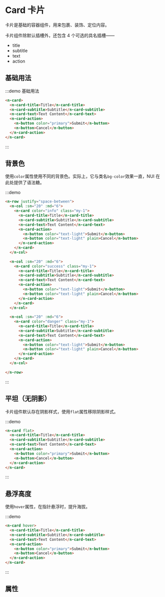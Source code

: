 # Card 卡片

卡片是基础的容器组件，用来包裹、装饰、定位内容。

卡片组件除默认插槽外，还包含 4 个可选的具名插槽——

+ title
+ subtitle
+ text
+ action

## 基础用法

:::demo 基础用法

```html
<n-card>
  <n-card-title>Title</n-card-title>
  <n-card-subtitle>Subtitle</n-card-subtitle>
  <n-card-text>Text Content</n-card-text>
  <n-card-action>
    <n-button color="primary">Submit</n-button>
    <n-button>Cancel</n-button>
  </n-card-action>
</n-card>
```

:::

## 背景色

使用`color`属性使用不同的背景色。实际上，它与类名`bg-color`效果一直，NUI 在此处提供了语法糖。

:::demo

```html
<n-row justify="space-between">
  <n-col :sm="20" :md="6">
    <n-card color="info" class="my-1">
      <n-card-title>Title</n-card-title>
      <n-card-subtitle>Subtitle</n-card-subtitle>
      <n-card-text>Text Content</n-card-text>
      <n-card-action>
        <n-button color="text-light">Submit</n-button>
        <n-button color="text-light" plain>Cancel</n-button>
      </n-card-action>
    </n-card>
  </n-col>
  
  <n-col :sm="20" :md="6">
    <n-card color="success" class="my-1">
      <n-card-title>Title</n-card-title>
      <n-card-subtitle>Subtitle</n-card-subtitle>
      <n-card-text>Text Content</n-card-text>
      <n-card-action>
        <n-button color="text-light">Submit</n-button>
        <n-button color="text-light" plain>Cancel</n-button>
      </n-card-action>
    </n-card>
  </n-col>
  
  <n-col :sm="20" :md="6">
    <n-card color="danger" class="my-1">
      <n-card-title>Title</n-card-title>
      <n-card-subtitle>Subtitle</n-card-subtitle>
      <n-card-text>Text Content</n-card-text>
      <n-card-action>
        <n-button color="text-light">Submit</n-button>
        <n-button color="text-light" plain>Cancel</n-button>
      </n-card-action>
    </n-card>
  </n-col>
  
</n-row>

```

:::



## 平坦（无阴影）

卡片组件默认存在阴影样式，使用`flat`属性移除阴影样式。

:::demo

```html
<n-card flat>
  <n-card-title>Title</n-card-title>
  <n-card-subtitle>Subtitle</n-card-subtitle>
  <n-card-text>Text Content</n-card-text>
  <n-card-action>
    <n-button color="primary">Submit</n-button>
    <n-button>Cancel</n-button>
  </n-card-action>
</n-card>
```

:::

## 悬浮高度

使用`hover`属性，在指针悬浮时，提升海拔。

:::demo

```html
<n-card hover>
  <n-card-title>Title</n-card-title>
  <n-card-subtitle>Subtitle</n-card-subtitle>
  <n-card-text>Text Content</n-card-text>
  <n-card-action>
    <n-button color="primary">Submit</n-button>
    <n-button>Cancel</n-button>
  </n-card-action>
</n-card>
```

:::

## 属性

